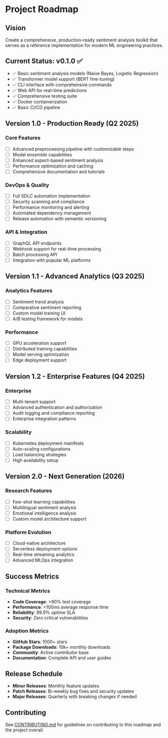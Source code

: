 # Project Roadmap

## Vision
Create a comprehensive, production-ready sentiment analysis toolkit that serves as a reference implementation for modern ML engineering practices.

## Current Status: v0.1.0 ✅
- ✅ Basic sentiment analysis models (Naive Bayes, Logistic Regression)
- ✅ Transformer model support (BERT fine-tuning)
- ✅ CLI interface with comprehensive commands
- ✅ Web API for real-time predictions
- ✅ Comprehensive testing suite
- ✅ Docker containerization
- ✅ Basic CI/CD pipeline

## Version 1.0 - Production Ready (Q2 2025)

### Core Features
- [ ] Advanced preprocessing pipeline with customizable steps
- [ ] Model ensemble capabilities
- [ ] Enhanced aspect-based sentiment analysis
- [ ] Performance optimization and caching
- [ ] Comprehensive documentation and tutorials

### DevOps & Quality
- [ ] Full SDLC automation implementation
- [ ] Security scanning and compliance
- [ ] Performance monitoring and alerting
- [ ] Automated dependency management
- [ ] Release automation with semantic versioning

### API & Integration
- [ ] GraphQL API endpoints
- [ ] Webhook support for real-time processing
- [ ] Batch processing API
- [ ] Integration with popular ML platforms

## Version 1.1 - Advanced Analytics (Q3 2025)

### Analytics Features
- [ ] Sentiment trend analysis
- [ ] Comparative sentiment reporting
- [ ] Custom model training UI
- [ ] A/B testing framework for models

### Performance
- [ ] GPU acceleration support
- [ ] Distributed training capabilities
- [ ] Model serving optimization
- [ ] Edge deployment support

## Version 1.2 - Enterprise Features (Q4 2025)

### Enterprise
- [ ] Multi-tenant support
- [ ] Advanced authentication and authorization
- [ ] Audit logging and compliance reporting
- [ ] Enterprise integration patterns

### Scalability
- [ ] Kubernetes deployment manifests
- [ ] Auto-scaling configurations
- [ ] Load balancing strategies
- [ ] High availability setup

## Version 2.0 - Next Generation (2026)

### Research Features
- [ ] Few-shot learning capabilities
- [ ] Multilingual sentiment analysis
- [ ] Emotional intelligence analysis
- [ ] Custom model architecture support

### Platform Evolution
- [ ] Cloud-native architecture
- [ ] Serverless deployment options
- [ ] Real-time streaming analytics
- [ ] Advanced MLOps integration

## Success Metrics

### Technical Metrics
- **Code Coverage**: >90% test coverage
- **Performance**: <100ms average response time
- **Reliability**: 99.9% uptime SLA
- **Security**: Zero critical vulnerabilities

### Adoption Metrics
- **GitHub Stars**: 1000+ stars
- **Package Downloads**: 10k+ monthly downloads
- **Community**: Active contributor base
- **Documentation**: Complete API and user guides

## Release Schedule

- **Minor Releases**: Monthly feature updates
- **Patch Releases**: Bi-weekly bug fixes and security updates
- **Major Releases**: Quarterly with breaking changes if needed

## Contributing
See [CONTRIBUTING.md](CONTRIBUTING.md) for guidelines on contributing to this roadmap and the project overall.